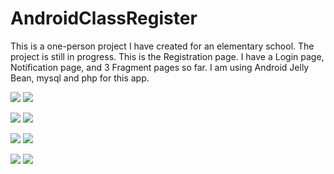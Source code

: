 # AndroidClassRegister

This is a one-person project I have created for an elementary school. The project is still in progress. This is the Registration page. I have a Login page, Notification page, and 3 Fragment pages so far. I am using Android Jelly Bean, mysql and php for this app. 

![](./pic1.png)     ![](./pic2.png)

![](./pic3.png)     ![](./pic4.png)

![](./pic5.png)     ![](./pic6.png)

![](./pic7.png)     ![](./pic8.png)

